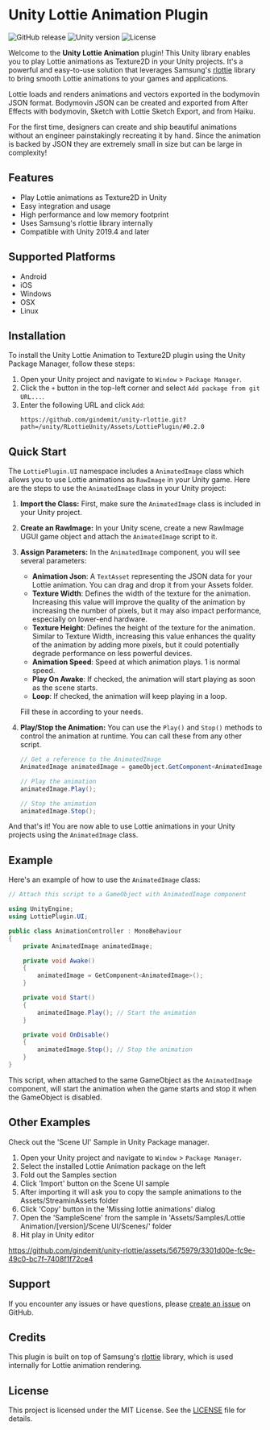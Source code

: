 # Unity Lottie Animation Plugin
![GitHub release](https://img.shields.io/github/release/gindemit/unity-rlottie.svg)
![Unity version](https://img.shields.io/badge/unity-2019.4%2B-green.svg)
![License](https://img.shields.io/github/license/gindemit/unity-rlottie.svg)

Welcome to the **Unity Lottie Animation** plugin! This Unity library enables you to play Lottie animations as Texture2D in your Unity projects. It's a powerful and easy-to-use solution that leverages Samsung's [rlottie](https://github.com/Samsung/rlottie) library to bring smooth Lottie animations to your games and applications.

Lottie loads and renders animations and vectors exported in the bodymovin JSON format. Bodymovin JSON can be created and exported from After Effects with bodymovin, Sketch with Lottie Sketch Export, and from Haiku.

For the first time, designers can create and ship beautiful animations without an engineer painstakingly recreating it by hand. Since the animation is backed by JSON they are extremely small in size but can be large in complexity!

## Features

* Play Lottie animations as Texture2D in Unity
* Easy integration and usage
* High performance and low memory footprint
* Uses Samsung's rlottie library internally
* Compatible with Unity 2019.4 and later

## Supported Platforms

* Android
* iOS
* Windows
* OSX
* Linux

## Installation

To install the Unity Lottie Animation to Texture2D plugin using the Unity Package Manager, follow these steps:

1. Open your Unity project and navigate to `Window` > `Package Manager`.
2. Click the `+` button in the top-left corner and select `Add package from git URL...`.
3. Enter the following URL and click `Add`:
   ```
   https://github.com/gindemit/unity-rlottie.git?path=/unity/RLottieUnity/Assets/LottiePlugin/#0.2.0
   ```

## Quick Start

The `LottiePlugin.UI` namespace includes a `AnimatedImage` class which allows you to use Lottie animations as `RawImage` in your Unity game.
Here are the steps to use the `AnimatedImage` class in your Unity project:

1. **Import the Class:** First, make sure the `AnimatedImage` class is included in your Unity project.

2. **Create an RawImage:** In your Unity scene, create a new RawImage UGUI game object and attach the `AnimatedImage` script to it.

3. **Assign Parameters:** In the `AnimatedImage` component, you will see several parameters:

    - **Animation Json**: A `TextAsset` representing the JSON data for your Lottie animation. You can drag and drop it from your Assets folder.
    - **Texture Width**: Defines the width of the texture for the animation. Increasing this value will improve the quality of the animation by increasing the number of pixels, but it may also impact performance, especially on lower-end hardware.
    - **Texture Height**: Defines the height of the texture for the animation. Similar to Texture Width, increasing this value enhances the quality of the animation by adding more pixels, but it could potentially degrade performance on less powerful devices.
    - **Animation Speed**: Speed at which animation plays. 1 is normal speed.
    - **Play On Awake**: If checked, the animation will start playing as soon as the scene starts.
    - **Loop**: If checked, the animation will keep playing in a loop.

    Fill these in according to your needs.

4. **Play/Stop the Animation:** You can use the `Play()` and `Stop()` methods to control the animation at runtime. You can call these from any other script.

    ```csharp
    // Get a reference to the AnimatedImage
    AnimatedImage animatedImage = gameObject.GetComponent<AnimatedImage>();

    // Play the animation
    animatedImage.Play();

    // Stop the animation
    animatedImage.Stop();
    ```
And that's it! You are now able to use Lottie animations in your Unity projects using the `AnimatedImage` class.

## Example

Here's an example of how to use the `AnimatedImage` class:

```csharp
// Attach this script to a GameObject with AnimatedImage component

using UnityEngine;
using LottiePlugin.UI;

public class AnimationController : MonoBehaviour
{
    private AnimatedImage animatedImage;

    private void Awake()
    {
        animatedImage = GetComponent<AnimatedImage>();
    }

    private void Start()
    {
        animatedImage.Play(); // Start the animation
    }

    private void OnDisable()
    {
        animatedImage.Stop(); // Stop the animation
    }
}
```
This script, when attached to the same GameObject as the `AnimatedImage` component, will start the animation when the game starts and stop it when the GameObject is disabled.

## Other Examples

Check out the 'Scene UI' Sample in Unity Package manager.

1. Open your Unity project and navigate to `Window` > `Package Manager`.
2. Select the installed Lottie Animation package on the left
3. Fold out the Samples section
4. Click 'Import' button on the Scene UI sample
5. After importing it will ask you to copy the sample animations to the Assets/StreaminAssets folder
6. Click 'Copy' button in the 'Missing lottie animations' dialog
7. Open the 'SampleScene' from the sample in 'Assets/Samples/Lottie Animation/[version]/Scene UI/Scenes/' folder
8. Hit play in Unity editor

https://github.com/gindemit/unity-rlottie/assets/5675979/3301d00e-fc9e-49c0-bc7f-7408f1f72ce4

## Support

If you encounter any issues or have questions, please [create an issue](https://github.com/gindemit/unity-rlottie/issues/new) on GitHub.

## Credits

This plugin is built on top of Samsung's [rlottie](https://github.com/Samsung/rlottie) library, which is used internally for Lottie animation rendering.

## License

This project is licensed under the MIT License. See the [LICENSE](LICENSE) file for details.
